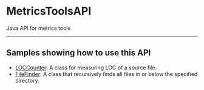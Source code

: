# MetricsToolsAPI

Java API for metrics tools

---

## Samples showing how to use this API

* [LOCCounter](/src/org/computer/aman/metrics/sample/LOCCounterSample.java): A class for measuring LOC of a source file.
* [FileFinder](/src/org/computer/aman/metrics/sample/FileFinderSample.java): A class that recursively finds all files in or below the specified directory. 
